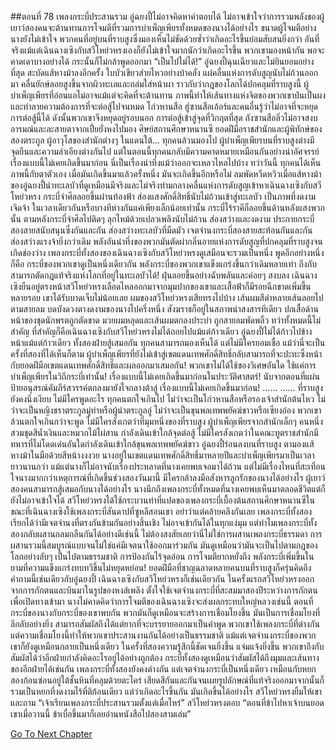 ##ตอนที่ 78 เพลงกระบี่ประสานรวม
อู๋ฉยงปี้ไม่อาจคิดหาคำตอบได้ ไม่อาจเข้าใจว่าการรวมพลังของผู้เยาว์สองคนจะต้านทานการโจมตีที่รวมการบำเพ็ญเพียรทั้งหมดของนางได้อย่างไร
ขนาดผู้โจมตีอย่างนางยังไม่เข้าใจ พวกคนที่อยู่บนที่ราบสูงซึ่งมองเห็นไม่ชัดด้วยซ้ำว่าเกิดอะไรขึ้นย่อมสับสนยิ่งกว่า
อันที่จริงแม้แต่เฉินฉางเซิงกับสวีโหย่วหรงเองก็ยังไม่เข้าใจมากนักว่าเกิดอะไรขึ้น
พวกเขามองหน้ากัน พอจะคาดเดาบางอย่างได้ กระนั้นก็ไม่กล้าพูดออกมา
“เป็นไปไม่ได้!”
อู๋ฉยงปี้ฉุนเฉียวและไม่ยินยอมอย่างที่สุด สะบัดแส้หางม้าลงอีกครั้ง ใบบัวเขียวส่ายไหวอย่างบ้าคลั่ง แผ่คลื่นแห่งการดับสูญนับไม่ถ้วนออกมา คลื่นยักษ์ลอยสูงขึ้นจากผิวทะเลและถล่มใส่หน้าผา ราวกับว่ากฎของโลกได้ปกคลุมที่ราบสูงนี้
ผู้บำเพ็ญเพียรที่อ่อนแอไม่อาจแม้แต่จะคิดที่จะต้านทาน ภาพนี้ทำให้เส้นทางแห่งจิตของพวกเขาป่นเป็นผงและทำลายความต้องการที่จะต่อสู้ไปจนหมด
โก่วหานสือ ฮู่ซานสือเอ้อร์และคนอื่นรู้ว่าไม่อาจที่จะหยุดการต่อสู้นี้ได้ ดังนั้นพวกเขาจึงหยุดอยู่รอบนอก
การต่อสู้เข้าสู่จุดที่วิกฤตที่สุด ถังซานสือลิ่วไม่อาจสงบอารมณ์และละสายตาจากเปี๋ยยั่งหงไปมอง
ศิษย์สถานศึกษาหนานซี ยอดฝีมือราชสำนักและผู้พิทักษ์ของสองตระกูล ผู้อาวุโสของสำนักต่างๆ ในแดนใต้... ทุกคนล้วนมองไป
ผู้บำเพ็ญเพียรบนที่ราบสูงต่างมีจุดยืนและความลำเอียงต่างกันไป แต่ในตอนนี้ทุกคนกลับมีความคาดหมายเหมือนกันอย่างน่าอัศจรรย์
เรื่องแบบนี้ไม่เคยเกิดขึ้นมาก่อน นี่เป็นเรื่องน่าทึ่งแม้ว่าออกจะเหลวไหลไปบ้าง
ทว่าวันนี้ ทุกคนได้เห็นภาพนี้กับตาตัวเอง เมื่อมันเกิดขึ้นมาแล้วครั้งหนึ่ง มันจะเกิดขึ้นอีกหรือไม่
ลมพัดหวีดหวิวเมื่อแส้หางม้าของอู๋ฉยงปี้นำทะเลบัวที่ดูเหมือนมีจริงและไม่จริงท่ามกลางคลื่นแห่งการดับสูญเข้าหาเฉินฉางเซิงกับสวีโหย่วหรง
กระบี่จำศีลลอยขึ้นผ่านท้องฟ้า ส่องแสงศักดิ์สิทธิ์นับไม่ถ้วนเข้าสู่ทะเลบัว เป็นภาพที่งดงามเจิดจ้า
ในเวลาเดียวกันหรือบางทีห่างกันแค่เพียงเล็กน้อยเท่านั้น กระบี่ไร้ราคีก็ลอยขึ้นด้านหลังแสงพวกนั้น ตามหลังกระบี่จำศีลไปติดๆ ลุกไหม้ด้วยเปลวเพลิงนับไม่ถ้วน ส่องสว่างและงดงาม
ประกายกระบี่สองสายสนับสนุนซึ่งกันและกัน ส่องสว่างทะเลบัวที่มืดมัว
เจตจำนงกระบี่สองสายสะท้อนกันและกัน ส่องสว่างแรงจ้ายิ่งกว่าเดิม พลังอันน่าทึ่งของพวกมันตัดผ่ากลิ่นอายแห่งการดับสูญที่ปกคลุมที่ราบสูงจนเกิดช่องว่าง
เพลงกระบี่ทั้งสองของเฉินฉางเซิงกับสวีโหย่วหรงดูเสมือนจะรวมเป็นหนึ่ง พูดอีกอย่างหนึ่งก็คือ กระบี่ของพวกเขาดูเป็นหนึ่งเดียวกัน
พลังกระบี่ของพวกเขาแข็งแกร่งขึ้นกว่าเดิมหลายเท่า ถึงกับสามารถตัดกฎแท้จริงแห่งโลกที่อยู่ในทะเลบัวได้!
ฝุ่นลอยขึ้นอย่างฉับพลันและค่อยๆ สงบลง
เฉินฉางเซิงยืนอยู่ตรงหน้าสวีโหย่วหรงเลือดไหลออกมาจากมุมปากของเขาและเสื้อฟ้าก็มีรอยฉีกขาดเพิ่มขึ้นหลายรอย เขาได้รับบาดเจ็บไม่น้อยเลย
ผมของสวีโหย่วหรงเสียทรงไปบ้าง เส้นผมสีดำหลายเส้นลอยไปตามสายลม บดบังดวงตางดงามของนางไปครึ่งหนึ่ง
สังฆราชก็อยู่ในสภาพน่าสงสารทีเดียว ปกเสื้อด้านหน้าของชุดนักพรตถูกตัดขาด มวยผมหลุดและเส้นผมตกลงประบ่า ถูกสายลมพัดพลิ้ว
ทว่าทั้งหมดนี้ไม่สำคัญ
ที่สำคัญก็คือเฉินฉางเซิงกับสวีโหย่วหรงไม่ได้ถอยไปแม้แต่ก้าวเดียว
อู๋ฉยงปี้ไม่ได้ก้าวไปข้างหน้าแม้แต่ก้าวเดียว
ทั้งสองฝ่ายสู้เสมอกัน
ทุกคนสามารถมองเห็นได้ แต่ไม่มีใครยอมเชื่อ แม้ว่านี่จะเป็นครั้งที่สองที่ได้เห็นก็ตาม
ผู้บำเพ็ญเพียรที่ยังไม่เข้าสู่เขตแดนเทพศักดิ์สิทธิ์กลับสามารถที่จะปะทะซึ่งหน้ากับยอดฝีมือเขตแดนเทพศักดิ์สิทธิ์และผลออกมาเสมอกัน!
พวกเขาไม่ได้ใช้ของวิเศษอันใด ใช้แค่การบำเพ็ญเพียรในวิถีกระบี่เท่านั้น!
เรื่องแบบนี้ไม่เคยเกิดขึ้นมาก่อนในประวัติศาสตร์!
นับจากตอนที่แผ่นป้ายอนุสรณ์คัมภีร์สวรรค์ตกลงมายังใจกลางต้าลู่ เรื่องแบบนี้ไม่เคยเกิดขึ้นมาก่อน!
……
……
ที่ราบสูงยังคงนิ่งเงียบ ไม่มีใครพูดอะไร ทุกคนตกใจเกินไป
ไม่ว่าจะเป็นโก่วหานสือหรือรองเจ้าสำนักต้นไหว ไม่ว่าจะเป็นหญิงชราตระกูลมู่ท่าหรือผู้นำตระกูลอู๋ ไม่ว่าจะเป็นขุนพลเทพพยัคฆ์ขาวหรือเซียงอ๋อง พวกเขาล้วนตกใจเกินกว่าจะพูด
ไม่มีใครสังเกตว่าที่มุมหนึ่งของที่ราบสูง ผู้บำเพ็ญเพียรจากสำนักเล็กๆ คนหนึ่งสวมชุดสีน้ำเงินและหมวกไม้ไผ่สาน กำลังเดินเข้าใกล้จุดต่อสู้ ไม่มีใครสังเกตว่าในคณะทูตราชสำนักมีทหารที่ไม่โดดเด่นอันใดกำลังเดินเข้าใกล้ขุนพลเทพพยัคฆ์ขาว
อู๋ฉยงปี้ร่อนลงบนที่ราบสูง ตามองแส้หางม้าในมือด้วยสีหน้างงงวย
นางอยู่ในเขตแดนเทพศักดิ์สิทธิ์มาหลายปีและบำเพ็ญเพียรมาเป็นเวลายาวนานกว่า แม้แต่นางก็ไม่อาจนับเรื่องประหลาดที่นางเคยพบเจอมาได้ถ้วน
แต่ไม่มีเรื่องไหนที่สะเทือนใจนางมากกว่าเหตุการณ์ที่เกิดขึ้นช่วงสองวันมานี้
มีใครกล้าลงมือสังหารลูกรักของนางได้อย่างไร
ผู้เยาว์สองคนสามารถสู้เสมอกับนางได้อย่างไร
นางนึกถึงเพลงกระบี่ทั้งหมดที่นางเคยพบเห็นมาตลอดชีวิตแต่ก็ยังไม่อาจเข้าใจได้
สวีโหย่วหรงได้ใช้กระบวนท่าที่แปดของเพลงกระบี่เบื้องต้นสถานศึกษาหนานซีในขณะที่เฉินฉางเซิงใช้เพลงกระบี่สันดาปที่ซูหลีสอนเขา อย่าว่าแต่คล้ายคลึงกันเลย เพลงกระบี่ทั้งสองเรียกได้ว่ามีเจตจำนงที่ตรงกันข้ามกันอย่างสิ้นเชิง ไม่อาจเข้ากันได้ในทุกแง่มุม แต่ทำไมเพลงกระบี่ทั้งสองกลับผสานกลมกลืนกันได้อย่างดีเช่นนี้
ไม่ต้องสงสัยเลยว่านี่ไม่ใช่การผสานเพลงกระบี่ธรรมดา การผสานรวมนี้สมบูรณ์แบบจนไม่ใช่แค่มีเจตนาใช้ออกมาร่วมกัน มันดูเหมือนว่ามันจะเป็นไปตามกฎของโลกอย่างลับๆ เป็นไปตามธรรมชาติ การป้องกันไร้จุดอ่อน การโจมตียากหยั่งถึง พลังกระบี่เพิ่มขึ้นในยามที่ความแข็งแกร่งทบทวีขึ้นไม่หยุดหย่อน!
ยอดฝีมือที่ชาญฉลาดหลายคนบนที่ราบสูงก็ครุ่นคิดถึงคำถามนี้เช่นเดียวกับอู๋ฉยงปี้
เฉินฉางเซิงกับสวีโหย่วหรงก็เช่นเดียวกัน
ในครั้งแรกสวีโหย่วหรงออกจากการกักตนและบินมาในรูปของหงส์เพลิง ตั้งใจใช้เจตจำนงกระบี่ที่สะสมมาสองปีระหว่างการกักตนเพื่อเปิดทางเข้ามา
นางไม่คาดคิดว่าการโจมตีของเฉินฉางเซิงจะส่งผลกระทบใหญ่หลวงเช่นนี้
ตอนที่กระบี่ของนางกับกระบี่ของเขาพบกัน พวกมันก็ดูเหมือนจะสร้างการเชื่อมโยงขึ้น
มันเป็นการเชื่อมโยงที่ลึกลับอย่างยิ่ง สามารถสัมผัสถึงได้แต่ยากที่จะบรรยายออกมาเป็นคำพูด
พวกเขาใช้เพลงกระบี่ที่ต่างกันแต่ความเชื่อมโยงนี้ทำให้พวกเขาประสานงานกันได้อย่างเป็นธรรมชาติ แม้แต่เจตจำนงกระบี่ของพวกเขาก็ยังดูเหมือนกลายเป็นหนึ่งเดียว
ในครั้งที่สองความรู้สึกนี้ชัดเจนยิ่งขึ้น แจ่มแจ้งยิ่งขึ้น
พวกเขาถึงกับสัมผัสได้ว่าอีกฝ่ายกำลังคิดอะไรอยู่ได้อย่างถูกต้อง
กระบี่ทั้งสองดูเหมือนว่าสัมผัสได้ถึงมุมและเส้นทางของอีกฝ่ายได้เช่นกัน
เพลงกระบี่ทั้งสองยังคงต่างกัน แต่เจตจำนงกระบี่เป็นหนึ่งเดียว
เหมือนกับหยกสองก้อนซ่อนอยู่ใต้ชั้นหินที่คลุมด้วยตะไคร่ เสียดสีกันและกันจนเผยรูปลักษณ์ที่แท้จริงออกมาจากนั้นก็รวมเป็นหยกที่งดงามไร้ที่ติก้อนเดียว
แต่ว่าเกิดอะไรขึ้นกัน มันเกิดขึ้นได้อย่างไร
สวีโหย่วหรงยิ้มให้เขาและถาม “เจ้าเรียนเพลงกระบี่ประสานรวมตั้งแต่เมื่อไหร่”
สวีโหย่วหรงตอบ “ตอนที่ข้าไปหาเจ้าบนยอดเขาเมื่อวานนี้ ข้าเบื่อขึ้นมาก็เลยอ่านหนังสือไปสองสามเล่ม”


[Go To Next Chapter]( ./905.md)